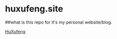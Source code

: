 # huxufeng.site

##what is this repo for
it's my personal website/blog. <a href="https://huxufeng.netlify.com"><p>HuXufeng</p></a>
